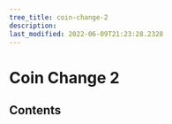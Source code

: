 ```yaml
---
tree_title: coin-change-2
description: 
last_modified: 2022-06-09T21:23:28.2328
---
```


# Coin Change 2

## Contents
